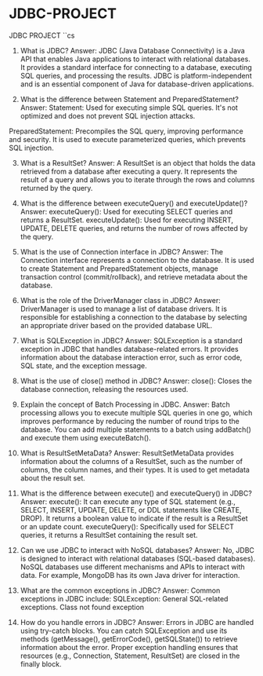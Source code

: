 # JDBC-PROJECT
JDBC PROJECT
``cs
1. What is JDBC?
Answer: JDBC (Java Database Connectivity) is a Java API that enables Java applications to interact with 
relational databases. It provides a standard interface for connecting to a database, executing SQL queries, 
and processing the results. 
JDBC is platform-independent and is an essential component of Java for database-driven applications.


2. What is the difference between Statement and PreparedStatement?
Answer:
Statement: Used for executing simple SQL queries. It's not optimized and does not prevent SQL injection attacks.

PreparedStatement: Precompiles the SQL query, improving performance and security. It is used to execute 
parameterized queries, which prevents SQL injection.


3. What is a ResultSet?
Answer: A ResultSet is an object that holds the data retrieved from a database after executing a query. It represents 
the result of a query and allows you to iterate through the rows and columns returned by the query.


4. What is the difference between executeQuery() and executeUpdate()?
Answer:
executeQuery(): Used for executing SELECT queries and returns a ResultSet.
executeUpdate(): Used for executing INSERT, UPDATE, DELETE queries, and returns the number of rows affected by the query.

5. What is the use of Connection interface in JDBC?
Answer: The Connection interface represents a connection to the database. It is used to create Statement and 
PreparedStatement objects, manage transaction control (commit/rollback), and retrieve metadata about the database.


6. What is the role of the DriverManager class in JDBC?
Answer: DriverManager is used to manage a list of database drivers. It is responsible for establishing a connection to 
the database by selecting an appropriate driver based on the provided database URL.


7. What is SQLException in JDBC? 
Answer: SQLException is a standard exception in JDBC that handles database-related errors. It provides information about 
the database interaction error, such as error code, SQL state, and the exception message.


8. What is the use of close() method in JDBC?
Answer:
close(): Closes the database connection, releasing the resources used.



9. Explain the concept of Batch Processing in JDBC.
Answer: Batch processing allows you to execute multiple SQL queries in one go, which improves performance by 
reducing the number of round trips to the database. You can add multiple statements to a batch using addBatch() and 
execute them using executeBatch().


10. What is ResultSetMetaData?
Answer: ResultSetMetaData provides information about the columns of a ResultSet, such as the number of columns, the 
column names, and their types. It is used to get metadata about the result set.



11. What is the difference between execute() and executeQuery() in JDBC?
Answer:
execute(): It can execute any type of SQL statement (e.g., SELECT, INSERT, UPDATE, DELETE, or DDL statements like CREATE,
DROP). It returns a boolean value to indicate if the result is a ResultSet or an update count.
executeQuery(): Specifically used for SELECT queries, it returns a ResultSet containing the result set.


12. Can we use JDBC to interact with NoSQL databases?
Answer: No, JDBC is designed to interact with relational databases (SQL-based databases). NoSQL databases use different 
mechanisms and APIs to interact with data. For example, MongoDB has its own Java driver for interaction.



13. What are the common exceptions in JDBC?
Answer: Common exceptions in JDBC include:
SQLException: General SQL-related exceptions.
Class not found exception



14. How do you handle errors in JDBC?
Answer: Errors in JDBC are handled using try-catch blocks. You can catch SQLException and use its methods 
(getMessage(), getErrorCode(), getSQLState()) to retrieve information about the error. Proper exception handling 
ensures that resources (e.g., Connection, Statement, ResultSet) are closed in the finally block.

```
